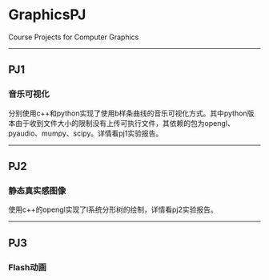 # GraphicsPJ
Course Projects for Computer Graphics

------

## PJ1
### 音乐可视化
分别使用c++和python实现了使用b样条曲线的音乐可视化方式。其中python版本由于收到文件大小的限制没有上传可执行文件，其依赖的包为opengl、pyaudio、mumpy、scipy。详情看pj1实验报告。

------

## PJ2
### 静态真实感图像
使用c++的opengl实现了l系统分形树的绘制，详情看pj2实验报告。

------

## PJ3
### Flash动画
